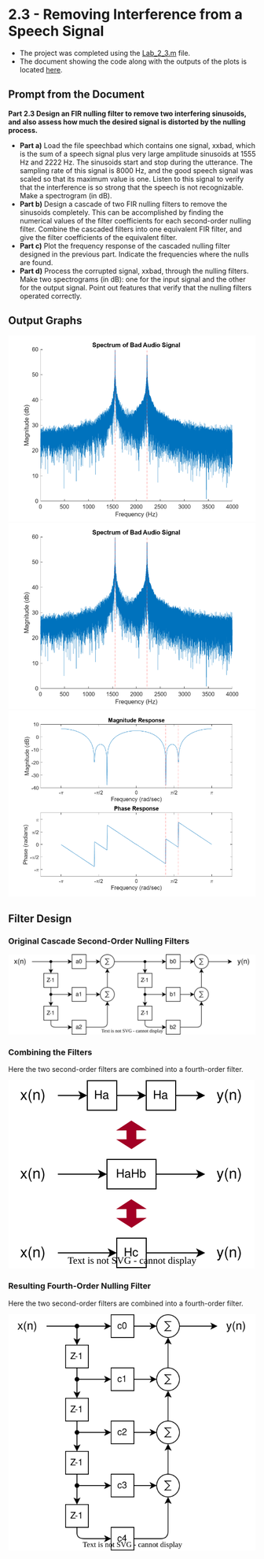 # 2.3 - Removing Interference from a Speech Signal

- The project was completed using the [Lab_2_3.m](Lab_2_3.m) file.
- The document showing the code along with the outputs of the plots is located [here](html\Lab_2_3.html).

## Prompt from the Document

**Part 2.3 Design an FIR nulling filter to remove two interfering sinusoids, and also assess how much the desired signal is distorted by the nulling process.**

- **Part a)** Load the file speechbad which contains one signal, xxbad, which is the sum of a speech signal plus very large amplitude sinusoids at 1555 Hz and 2222 Hz. The sinusoids start and stop during the utterance. The sampling rate of this signal is 8000 Hz, and the good speech signal was scaled so that its maximum value is one. Listen to this signal to verify that the interference is so strong that the speech is not recognizable. Make a spectrogram (in dB).
- **Part b)** Design a cascade of two FIR nulling filters to remove the sinusoids completely. This can be accomplished by finding the numerical values of the filter coefficients for each second-order nulling filter. Combine the cascaded filters into one equivalent FIR filter, and give the filter coefficients of the equivalent filter.
- **Part c)** Plot the frequency response of the cascaded nulling filter designed in the previous part. Indicate the frequencies where the nulls are found.
- **Part d)** Process the corrupted signal, xxbad, through the nulling filters. Make two spectrograms (in dB): one for the input signal and the other for the output signal. Point out features that verify that the nulling filters operated correctly.

## Output Graphs

![Original Signal Spectrum](BadSignalSpectrum.png)
![Filtered Signal Spectrum](BadSignalSpectrum.png)
![Spectral Response of FIR Filter](FilterSpectralResponse.png)

## Filter Design

### Original Cascade Second-Order Nulling Filters
![Cascaded Filters](CascadeFilters.drawio.svg)

### Combining the Filters
Here the two second-order filters are combined into a fourth-order filter.

![Combining Filters](FilterCombinationAction.drawio.svg)

### Resulting Fourth-Order Nulling Filter
Here the two second-order filters are combined into a fourth-order filter.

![Combined Fourth-Order Filter](CombinedFilter.drawio.svg)